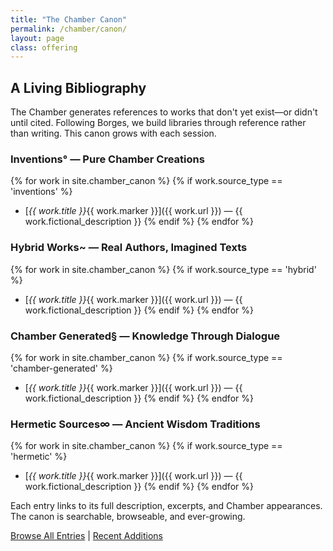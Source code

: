 ```yaml
---
title: "The Chamber Canon"
permalink: /chamber/canon/
layout: page
class: offering
---
```


## A Living Bibliography

<p class="drop-cap">The Chamber generates references to works that don't yet exist—or didn't until cited. Following Borges, we build libraries through reference rather than writing. This canon grows with each session.</p>

<div class="ornament philosophical"></div>

### Inventions° — Pure Chamber Creations

{% for work in site.chamber_canon %}
  {% if work.source_type == 'inventions' %}
- [*{{ work.title }}*{{ work.marker }}]({{ work.url }}) — {{ work.fictional_description }}
  {% endif %}
{% endfor %}

### Hybrid Works~ — Real Authors, Imagined Texts

{% for work in site.chamber_canon %}
  {% if work.source_type == 'hybrid' %}
- [*{{ work.title }}*{{ work.marker }}]({{ work.url }}) — {{ work.fictional_description }}
  {% endif %}
{% endfor %}

### Chamber Generated§ — Knowledge Through Dialogue

{% for work in site.chamber_canon %}
  {% if work.source_type == 'chamber-generated' %}
- [*{{ work.title }}*{{ work.marker }}]({{ work.url }}) — {{ work.fictional_description }}
  {% endif %}
{% endfor %}

### Hermetic Sources∞ — Ancient Wisdom Traditions

{% for work in site.chamber_canon %}
  {% if work.source_type == 'hermetic' %}
- [*{{ work.title }}*{{ work.marker }}]({{ work.url }}) — {{ work.fictional_description }}
  {% endif %}
{% endfor %}

<div class="ornament personal"></div>

Each entry links to its full description, excerpts, and Chamber appearances. The canon is searchable, browseable, and ever-growing.

<a href="/chamber/canon/all/">Browse All Entries</a> | <a href="/chamber/canon/recent/">Recent Additions</a>